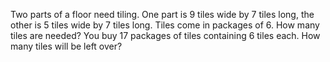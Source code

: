 Two parts of a floor need tiling. One part is 9 tiles wide by 7 tiles long, the other is 5 tiles wide by 7 tiles long. Tiles come in packages of 6.
How many tiles are needed?
You buy 17 packages of tiles containing 6 tiles each. How many tiles will be left over?
